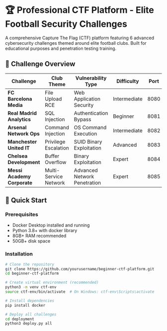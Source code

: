 # 🏆 Professional CTF Platform - Elite Football Security Challenges

A comprehensive Capture The Flag (CTF) platform featuring 6 advanced cybersecurity challenges themed around elite football clubs. Built for educational purposes and penetration testing training.

## 🎯 Challenge Overview

| Challenge | Club Theme | Vulnerability Type | Difficulty | Port |
|-----------|------------|-------------------|------------|------|
| **FC Barcelona Media** | File Upload RCE | Web Application Security | Intermediate | 8080 |
| **Real Madrid Analytics** | SQL Injection | Authentication Bypass | Beginner | 8081 |
| **Arsenal Network Ops** | Command Injection | OS Command Execution | Intermediate | 8082 |
| **Manchester United IT** | Privilege Escalation | SUID Binary Exploitation | Advanced | 8083 |
| **Chelsea Development** | Buffer Overflow | Binary Exploitation | Expert | 8084 |
| **Messi Academy Corporate** | Multi-Service Network | Advanced Network Penetration | Expert | 8085 |

## 🚀 Quick Start

### Prerequisites
- Docker Desktop installed and running
- Python 3.8+ with docker library
- 8GB+ RAM recommended
- 50GB+ disk space

### Installation
```bash
# Clone the repository
git clone https://github.com/yourusername/beginner-ctf-platform.git
cd beginner-ctf-platform

# Create virtual environment (recommended)
python3 -m venv ctf-env
source ctf-env/bin/activate  # On Windows: ctf-env\Scripts\activate

# Install dependencies
pip install docker

# Deploy all challenges
cd deployment
python3 deploy.py all
